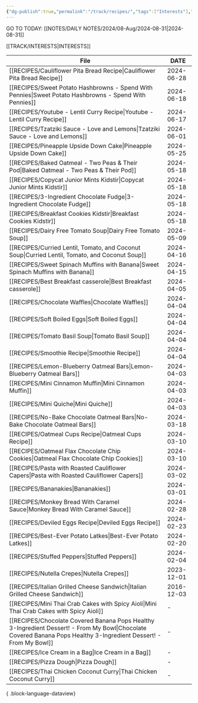 ```yaml
---
{"dg-publish":true,"permalink":"/track/recipes/","tags":["Interests"],"created":"2024-02-25T15:55:00","updated":"2024-02-25 15:59"}
---
```


GO TO TODAY: [[NOTES/DAILY NOTES/2024/08-Aug/2024-08-31\|2024-08-31]]


[[TRACK/INTERESTS\|INTERESTS]]

| File                                                                                                                                                                    | DATE       |
| ----------------------------------------------------------------------------------------------------------------------------------------------------------------------- | ---------- |
| [[RECIPES/Cauliflower Pita Bread Recipe\|Cauliflower Pita Bread Recipe]]                                                                                             | 2024-06-28 |
| [[RECIPES/Sweet Potato Hashbrowns - Spend With Pennies\|Sweet Potato Hashbrowns - Spend With Pennies]]                                                               | 2024-06-18 |
| [[RECIPES/Youtube - Lentil Curry Recipe\|Youtube - Lentil Curry Recipe]]                                                                                             | 2024-06-17 |
| [[RECIPES/Tzatziki Sauce - Love and Lemons\|Tzatziki Sauce - Love and Lemons]]                                                                                       | 2024-06-01 |
| [[RECIPES/Pineapple Upside Down Cake\|Pineapple Upside Down Cake]]                                                                                                   | 2024-05-25 |
| [[RECIPES/Baked Oatmeal - Two Peas & Their Pod\|Baked Oatmeal - Two Peas & Their Pod]]                                                                               | 2024-05-18 |
| [[RECIPES/Copycat Junior Mints  Kidstir\|Copycat Junior Mints  Kidstir]]                                                                                             | 2024-05-18 |
| [[RECIPES/3-Ingredient Chocolate Fudge\|3-Ingredient Chocolate Fudge]]                                                                                               | 2024-05-18 |
| [[RECIPES/Breakfast Cookies  Kidstir\|Breakfast Cookies  Kidstir]]                                                                                                   | 2024-05-18 |
| [[RECIPES/Dairy Free Tomato Soup\|Dairy Free Tomato Soup]]                                                                                                           | 2024-05-09 |
| [[RECIPES/Curried Lentil, Tomato, and Coconut Soup\|Curried Lentil, Tomato, and Coconut Soup]]                                                                       | 2024-04-16 |
| [[RECIPES/Sweet Spinach Muffins with Banana\|Sweet Spinach Muffins with Banana]]                                                                                     | 2024-04-15 |
| [[RECIPES/Best Breakfast casserole\|Best Breakfast casserole]]                                                                                                       | 2024-04-05 |
| [[RECIPES/Chocolate Waffles\|Chocolate Waffles]]                                                                                                                     | 2024-04-04 |
| [[RECIPES/Soft Boiled Eggs\|Soft Boiled Eggs]]                                                                                                                       | 2024-04-04 |
| [[RECIPES/Tomato Basil Soup\|Tomato Basil Soup]]                                                                                                                     | 2024-04-04 |
| [[RECIPES/Smoothie Recipe\|Smoothie Recipe]]                                                                                                                         | 2024-04-04 |
| [[RECIPES/Lemon-Blueberry Oatmeal Bars\|Lemon-Blueberry Oatmeal Bars]]                                                                                               | 2024-04-03 |
| [[RECIPES/Mini Cinnamon Muffin\|Mini Cinnamon Muffin]]                                                                                                               | 2024-04-03 |
| [[RECIPES/Mini Quiche\|Mini Quiche]]                                                                                                                                 | 2024-04-03 |
| [[RECIPES/No-Bake Chocolate Oatmeal Bars\|No-Bake Chocolate Oatmeal Bars]]                                                                                           | 2024-03-18 |
| [[RECIPES/Oatmeal Cups Recipe\|Oatmeal Cups Recipe]]                                                                                                                 | 2024-03-10 |
| [[RECIPES/Oatmeal Flax Chocolate Chip Cookies\|Oatmeal Flax Chocolate Chip Cookies]]                                                                                 | 2024-03-10 |
| [[RECIPES/Pasta with Roasted Cauliflower Capers\|Pasta with Roasted Cauliflower Capers]]                                                                             | 2024-03-02 |
| [[RECIPES/Bananakies\|Bananakies]]                                                                                                                                   | 2024-03-01 |
| [[RECIPES/Monkey Bread With Caramel Sauce\|Monkey Bread With Caramel Sauce]]                                                                                         | 2024-02-28 |
| [[RECIPES/Deviled Eggs Recipe\|Deviled Eggs Recipe]]                                                                                                                 | 2024-02-23 |
| [[RECIPES/Best-Ever Potato Latkes\|Best-Ever Potato Latkes]]                                                                                                         | 2024-02-20 |
| [[RECIPES/Stuffed Peppers\|Stuffed Peppers]]                                                                                                                         | 2024-02-04 |
| [[RECIPES/Nutella Crepes\|Nutella Crepes]]                                                                                                                           | 2023-12-01 |
| [[RECIPES/Italian Grilled Cheese Sandwich\|Italian Grilled Cheese Sandwich]]                                                                                         | 2016-12-03 |
| [[RECIPES/Mini Thai Crab Cakes with Spicy Aioli\|Mini Thai Crab Cakes with Spicy Aioli]]                                                                             | \-         |
| [[RECIPES/Chocolate Covered Banana Pops  Healthy 3-Ingredient Dessert! - From My Bowl\|Chocolate Covered Banana Pops  Healthy 3-Ingredient Dessert! - From My Bowl]] | \-         |
| [[RECIPES/Ice Cream in a Bag\|Ice Cream in a Bag]]                                                                                                                   | \-         |
| [[RECIPES/Pizza Dough\|Pizza Dough]]                                                                                                                                 | \-         |
| [[RECIPES/Thai Chicken Coconut Curry\|Thai Chicken Coconut Curry]]                                                                                                   | \-         |

{ .block-language-dataview}


